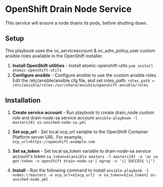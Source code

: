 # OpenShift Drain Node Service
This service will ensure a node drains its pods, before shutting down.

## Setup
This playbook uses the oc_serviceaccount & oc_adm_policy_user custom ansible roles available in the OpenShift installer.
1. **Install OpenShift utilities** - Install atomic-openshift-utils
`yum install atomic-openshift-utils`
2. **Configure ansible** - Configure ansible to use the custom ansible roles. Edit the /etc/ansible/ansible.cfg file, and set roles_path:
`roles_path = /etc/ansible/roles:/usr/share/ansible/openshift-ansible/roles`


## Installation
1. **Create service account** - Run playbook to create drain_node custom role and drain-node-sa service account
`ansible-playbook -l masters[0] os-unsched-node-sa.yml`

2. **Set ocp_url** - Set local ocp_url variable to the OpenShift Container Platform server URL. For example,  
`ocp_url=https://openshift.example.com`

3. **Set sa_token** - Set local sa_token variable to drain-node-sa service account's token
`sa_token=$(ansible masters -l masters[0] -a 'oc sa get-token -n openshift drain-node-sa'| egrep -v '\| SUCCESS \|')`

4. **Install** - Run the following command to install 
`ansible-playbook -l nodes:\!masters -e ocp_url=${ocp_url} -e sa_token=${sa_token} os-unsched-node.yml`



